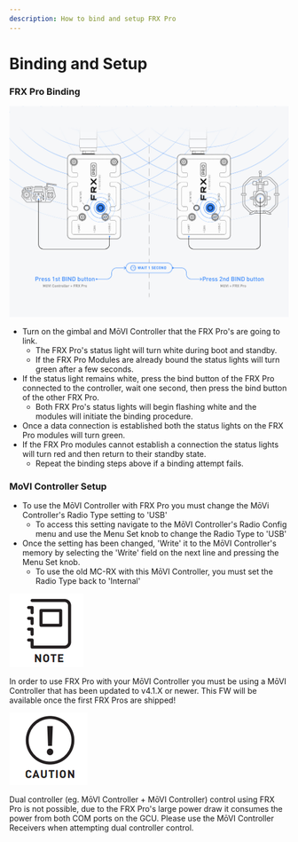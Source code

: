 ```yaml
---
description: How to bind and setup FRX Pro
---
```


# Binding and Setup

### FRX Pro Binding

![](../../../.gitbook/assets/frxpro_wiki_frxprobinding.jpg)

* Turn on the gimbal and MōVI Controller that the FRX Pro's are going to link.
  * The FRX Pro's status light will turn white during boot and standby. 
  * If the FRX Pro Modules are already bound the status lights will turn green after a few seconds.
* If the status light remains white, press the bind button of the FRX Pro connected to the controller, wait one second, then press the bind button of the other FRX Pro.
  * Both FRX Pro's status lights will begin flashing white and the modules will initiate the binding procedure.
* Once a data connection is established both the status lights on the FRX Pro modules will turn green.
* If the FRX Pro modules cannot establish a connection the status lights will turn red and then return to their standby state.
  * Repeat the binding steps above if a binding attempt fails.

### MoVI Controller Setup

* To use the MōVI Controller with FRX Pro you must change the MōVi Controller's Radio Type setting to 'USB'
  * To access this setting navigate to the MōVI Controller's Radio Config menu and use the Menu Set knob to change the Radio Type to 'USB'
* Once the setting has been changed, 'Write' it to the MōVI Controller's memory by selecting the 'Write' field on the next line and pressing the Menu Set knob.
  * To use the old MC-RX with this MōVI Controller, you must set the Radio Type back to 'Internal'

![](../../../.gitbook/assets/note.png)

In order to use FRX Pro with your MōVI Controller you must be using a MōVI Controller that has been updated to v4.1.X or newer. This FW will be available once the first FRX Pros are shipped!

![](../../../.gitbook/assets/caution.png)

Dual controller \(eg. MōVI Controller + MōVI Controller\) control using FRX Pro is not possible, due to the FRX Pro's large power draw it consumes the power from both COM ports on the GCU. Please use the MōVI Controller Receivers when attempting dual controller control.

